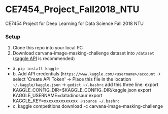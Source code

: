 # CE7454_Project_Fall2018_NTU
CE7454 Project for Deep Learning for Data Science  Fall 2018 NTU 


### Setup

1. Clone this repo into your local PC
2. Download carvana-image-masking-challenge dataset into `/dataset` ([kaggle API](https://github.com/Kaggle/kaggle-api) is recommended)
  - a. `pip install kaggle`
  - b. Add API credentials (`https://www.kaggle.com/<username>/account` -> select 'Create API Token' -> Place this file in the location `~/.kaggle/kaggle.json` -> `gedict ~/.bashrc` add this three line: export KAGGLE_CONFIG_DIR=$KAGGLE_CONFIG_DIR/kaggle.json export KAGGLE_USERNAME=datadinosaur export KAGGLE_KEY=xxxxxxxxxxxxxx ->`source ~/.bashrc`
  - c. kaggle competitions download -c carvana-image-masking-challenge

